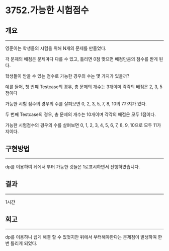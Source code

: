 # 3752.가능한 시험점수


## 개요

---



영준이는 학생들의 시험을 위해 N개의 문제를 만들었다.

각 문제의 배점은 문제마다 다를 수 있고, 틀리면 0점 맞으면 배점만큼의 점수를 받게 된다.

학생들이 받을 수 있는 점수로 가능한 경우의 수는 몇 가지가 있을까?

예를 들어, 첫 번쨰 Testcase의 경우, 총 문제의 개수는 3개이며 각각의 배점은 2, 3, 5점이다

가능한 시험 점수의 경우의 수를 살펴보면 0, 2, 3, 5, 7, 8, 10의 7가지가 있다.

두 번째 Testcase의 경우, 총 문제의 개수는 10개이며 각각의 배점은 모두 1점이다.

가능한 시험점수의 경우의 수를 살펴보면 0, 1, 2, 3, 4, 5, 6, 7, 8, 9, 10으로 모두 11가지이다.

## 구현방법

---

dp를 이용하여 뒤에서 부터 가능한 것들은 1로표시하면서 진행하였습니다.

## 결과

---

1시간

## 회고

---

dp를 이용하니 쉽게 해결 할 수 있엇지만 뒤에서 부터해야한다는 문제점이 발생하여 한번 틀리게 되었다.